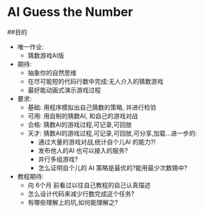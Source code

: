 # AI Guess the Number
##目的
- 唯一作业:
  + 猜数游戏AI版
- 期待:
  + 抽象你的自然思维
  + 在尽可能短的代码行数中完成:无人介入的猜数游戏
  + 最好能动画式演示游戏过程
- 要求:
  + 基础: 用程序模拟出自己猜数的策略, 并进行检验
  + 可用: 用自制的猜数AI, 和自己的游戏对战
  + 合格: 猜数AI的游戏过程,可记录,可回放
  + 天才: 猜数AI的游戏过程,可记录,可回放,可分享,加载...进一步的:
    * 通过大量的游戏对战,统计自个儿AI 的能力?! 
    * 发布他人的AI 也可以接入的服务?
    * 并行多组游戏?
    * 怎么证明自个儿的 AI 策略是最优的?能用最少次数猜中?
- 教程期待:
  + 向 6个月 前看过以往自己教程的自己认真描述
  + 怎么设计代码来减少行数完成这个任务?
  + 有哪些理解上的坑,如何能理解之?
